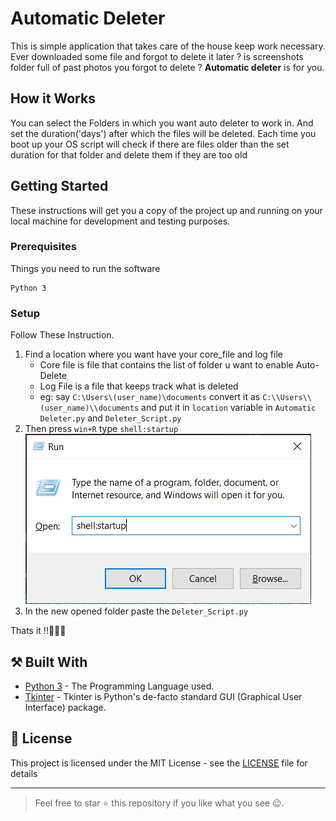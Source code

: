 # Automatic Deleter

This is simple application that takes care of the house keep work necessary.
Ever downloaded some file and forgot to delete it later ?
is screenshots folder full of past photos you forgot to delete ?
**Automatic deleter** is for you.

## How it Works

You can select the Folders in which you want auto deleter to work in. And set the duration('days') after which the files will be deleted.
Each time you boot up your OS script will check if there are files older than the set duration for that folder and delete them if they are too old

## Getting Started

These instructions will get you a copy of the project up and running on your local machine for development and testing purposes.

### Prerequisites

Things you need to run the software

```
Python 3
```

### Setup

Follow These Instruction.

1. Find a location where you want have your core_file and log file
   - Core file is file that contains the list of folder u want to enable Auto-Delete
   - Log File is a file that keeps track what is deleted
   - eg: say `C:\Users\(user_name)\documents` convert it as `C:\\Users\\(user_name)\\documents` and put it in `location` variable in `Automatic Deleter.py` and `Deleter_Script.py`
2. Then press `win+R` type `shell:startup`
   ![Run Window image](images\run_window.png)
3. In the new opened folder paste the `Deleter_Script.py`

Thats it !!🎉🎉🎉

## ⚒ Built With

- [Python 3](https://www.python.org/) - The Programming Language used.
- [Tkinter](https://wiki.python.org/moin/TkInter) - Tkinter is Python's de-facto standard GUI (Graphical User Interface) package.

## 📃 License

This project is licensed under the MIT License - see the [LICENSE](LICENSE) file for details

---

> Feel free to star ⭐ this repository if you like what you see 😉.
